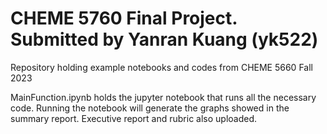 # CHEME 5760 Final Project. Submitted by Yanran Kuang (yk522)
Repository holding example notebooks and codes from CHEME 5660 Fall 2023

MainFunction.ipynb holds the jupyter notebook that runs all the necessary code. Running the notebook will generate the graphs showed in the summary report.
Executive report and rubric also uploaded.
